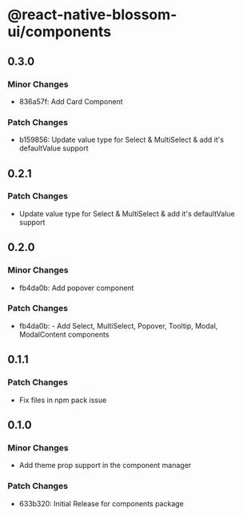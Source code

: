 # @react-native-blossom-ui/components

## 0.3.0

### Minor Changes

- 836a57f: Add Card Component

### Patch Changes

- b159856: Update value type for Select & MultiSelect & add it's defaultValue support

## 0.2.1

### Patch Changes

- Update value type for Select & MultiSelect & add it's defaultValue support

## 0.2.0

### Minor Changes

- fb4da0b: Add popover component

### Patch Changes

- fb4da0b: - Add Select, MultiSelect, Popover, Tooltip, Modal, ModalContent components

## 0.1.1

### Patch Changes

- Fix files in npm pack issue

## 0.1.0

### Minor Changes

- Add theme prop support in the component manager

### Patch Changes

- 633b320: Initial Release for components package
